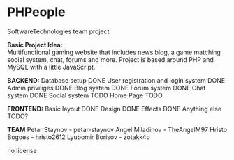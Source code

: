 # PHPeople
SoftwareTechnologies team project

**Basic Project Idea:**  
Multifunctional gaming website that includes news blog, a game matching social system, chat, forums and more.
Project is based around PHP and MySQL with a little JavaScript.

**BACKEND:**
Database setup DONE
User registration and login system  DONE
Admin priviliges  DONE
Blog system DONE
Forum system DONE
Chat system DONE
Social system TODO
Home Page TODO

**FRONTEND:**
Basic layout DONE
Design DONE
Effects DONE
Anything else TODO?

**TEAM**
Petar Staynov - petar-staynov
Angel Miladinov - TheAngelM97
Hristo Bogoes - hristo2612
Lyubomir Borisov - zotakk4o

no license
